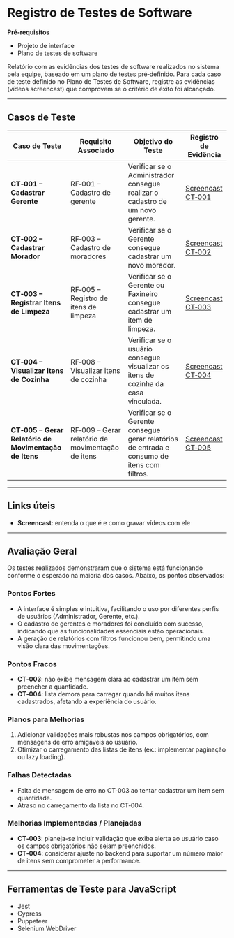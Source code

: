 # Registro de Testes de Software

**Pré‑requisitos**  
- Projeto de interface  
- Plano de testes de software  

Relatório com as evidências dos testes de software realizados no sistema pela equipe, baseado em um plano de testes pré‑definido. Para cada caso de teste definido no Plano de Testes de Software, registre as evidências (vídeos screencast) que comprovem se o critério de êxito foi alcançado.

---

## Casos de Teste

| Caso de Teste                         | Requisito Associado                   | Objetivo do Teste                                                                 | Registro de Evidência              |
|---------------------------------------|---------------------------------------|-----------------------------------------------------------------------------------|------------------------------------|
| **CT‑001 – Cadastrar Gerente**        | RF‑001 – Cadastro de gerente          | Verificar se o Administrador consegue realizar o cadastro de um novo gerente.     | [Screencast CT‑001](#)             |
| **CT‑002 – Cadastrar Morador**        | RF‑003 – Cadastro de moradores        | Verificar se o Gerente consegue cadastrar um novo morador.                        | [Screencast CT‑002](#)             |
| **CT‑003 – Registrar Itens de Limpeza** | RF‑005 – Registro de itens de limpeza | Verificar se o Gerente ou Faxineiro consegue cadastrar um item de limpeza.        | [Screencast CT‑003](#)             |
| **CT‑004 – Visualizar Itens de Cozinha** | RF‑008 – Visualizar itens de cozinha  | Verificar se o usuário consegue visualizar os itens de cozinha da casa vinculada. | [Screencast CT‑004](#)             |
| **CT‑005 – Gerar Relatório de Movimentação de Itens** | RF‑009 – Gerar relatório de movimentação de itens | Verificar se o Gerente consegue gerar relatórios de entrada e consumo de itens com filtros. | [Screencast CT‑005](#)             |

---

## Links úteis

- **Screencast**: entenda o que é e como gravar vídeos com ele

---

## Avaliação Geral

Os testes realizados demonstraram que o sistema está funcionando conforme o esperado na maioria dos casos. Abaixo, os pontos observados:

### Pontos Fortes
- A interface é simples e intuitiva, facilitando o uso por diferentes perfis de usuários (Administrador, Gerente, etc.).  
- O cadastro de gerentes e moradores foi concluído com sucesso, indicando que as funcionalidades essenciais estão operacionais.  
- A geração de relatórios com filtros funcionou bem, permitindo uma visão clara das movimentações.  

### Pontos Fracos
- **CT‑003**: não exibe mensagem clara ao cadastrar um item sem preencher a quantidade.  
- **CT‑004**: lista demora para carregar quando há muitos itens cadastrados, afetando a experiência do usuário.  

### Planos para Melhorias
1. Adicionar validações mais robustas nos campos obrigatórios, com mensagens de erro amigáveis ao usuário.  
2. Otimizar o carregamento das listas de itens (ex.: implementar paginação ou lazy loading).  

### Falhas Detectadas
- Falta de mensagem de erro no CT‑003 ao tentar cadastrar um item sem quantidade.  
- Atraso no carregamento da lista no CT‑004.  

### Melhorias Implementadas / Planejadas
- **CT‑003**: planeja-se incluir validação que exiba alerta ao usuário caso os campos obrigatórios não sejam preenchidos.  
- **CT‑004**: considerar ajuste no backend para suportar um número maior de itens sem comprometer a performance.  

---

## Ferramentas de Teste para JavaScript
- Jest  
- Cypress  
- Puppeteer  
- Selenium WebDriver  
